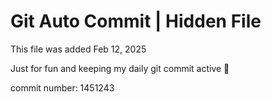 # Git Auto Commit | Hidden File

This file was added Feb 12, 2025

Just for fun and keeping my daily git commit active 🤪

commit number: 1451243
